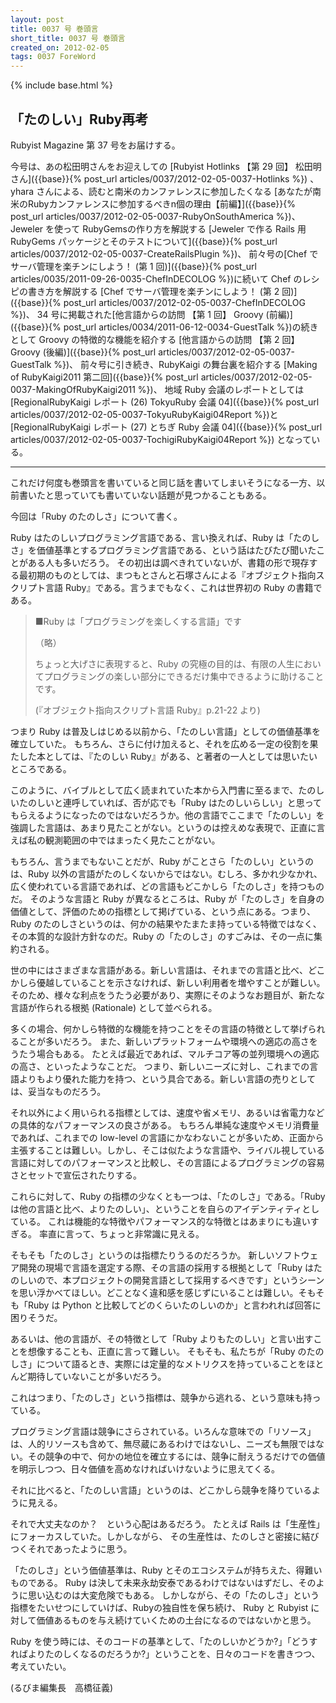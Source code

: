 ```yaml
---
layout: post
title: 0037 号 巻頭言
short_title: 0037 号 巻頭言
created_on: 2012-02-05
tags: 0037 ForeWord
---
```

{% include base.html %}


## 「たのしい」Ruby再考

Rubyist Magazine 第 37 号をお届けする。

今号は、あの松田明さんをお迎えしての
[Rubyist Hotlinks 【第 29 回】 松田明さん]({{base}}{% post_url articles/0037/2012-02-05-0037-Hotlinks %}) 、
yhara さんによる、読むと南米のカンファレンスに参加したくなる
[あなたが南米のRubyカンファレンスに参加するべきn個の理由【前編】]({{base}}{% post_url articles/0037/2012-02-05-0037-RubyOnSouthAmerica %})、
Jeweler を使って RubyGemsの作り方を解説する
[Jeweler で作る Rails 用 RubyGems パッケージとそのテストについて]({{base}}{% post_url articles/0037/2012-02-05-0037-CreateRailsPlugin %})、
前々号の[Chef でサーバ管理を楽チンにしよう！ (第 1 回)]({{base}}{% post_url articles/0035/2011-09-26-0035-ChefInDECOLOG %})に続いて Chef のレシピの書き方を解説する
[Chef でサーバ管理を楽チンにしよう！ (第 2 回)]({{base}}{% post_url articles/0037/2012-02-05-0037-ChefInDECOLOG %})、
34 号に掲載された[他言語からの訪問 【第 1 回】 Groovy (前編)]({{base}}{% post_url articles/0034/2011-06-12-0034-GuestTalk %})の続きとして Groovy の特徴的な機能を紹介する
[他言語からの訪問 【第 2 回】 Groovy (後編)]({{base}}{% post_url articles/0037/2012-02-05-0037-GuestTalk %})、
前々号に引き続き、RubyKaigi の舞台裏を紹介する
[Making of RubyKaigi2011 第二回]({{base}}{% post_url articles/0037/2012-02-05-0037-MakingOfRubyKaigi2011 %})、
地域 Ruby 会議のレポートとしては
[RegionalRubyKaigi レポート (26) TokyuRuby 会議 04]({{base}}{% post_url articles/0037/2012-02-05-0037-TokyuRubyKaigi04Report %})と[RegionalRubyKaigi レポート (27) とちぎ Ruby 会議 04]({{base}}{% post_url articles/0037/2012-02-05-0037-TochigiRubyKaigi04Report %})
となっている。

----

これだけ何度も巻頭言を書いていると同じ話を書いてしまいそうになる一方、以前書いたと思っていても書いていない話題が見つかることもある。

今回は「Ruby のたのしさ」について書く。

Ruby はたのしいプログラミング言語である、言い換えれば、Ruby は「たのしさ」を価値基準とするプログラミング言語である、という話はたびたび聞いたことがある人も多いだろう。
その初出は調べきれていないが、書籍の形で現存する最初期のものとしては、まつもとさんと石塚さんによる『オブジェクト指向スクリプト言語 Ruby』である。言うまでもなく、これは世界初の Ruby の書籍である。

> ■Ruby は「プログラミングを楽しくする言語」です
> 
> （略）
> 
> ちょっと大げさに表現すると、Ruby の究極の目的は、有限の人生においてプログラミングの楽しい部分にできるだけ集中できるように助けることです。
> 
> (『オブジェクト指向スクリプト言語 Ruby』p.21-22 より)


つまり Ruby は普及しはじめる以前から、「たのしい言語」としての価値基準を確立していた。
もちろん、さらに付け加えると、それを広める一定の役割を果たした本としては、『たのしい Ruby』がある、と著者の一人としては思いたいところである。

このように、バイブルとして広く読まれていた本から入門書に至るまで、たのしいたのしいと連呼していれば、否が応でも「Ruby はたのしいらしい」と思ってもらえるようになったのではないだろうか。他の言語でここまで「たのしい」を強調した言語は、あまり見たことがない。というのは控えめな表現で、正直に言えば私の観測範囲の中ではまったく見たことがない。

もちろん、言うまでもないことだが、Ruby がことさら「たのしい」というのは、Ruby 以外の言語がたのしくないからではない。むしろ、多かれ少なかれ、広く使われている言語であれば、どの言語もどこかしら「たのしさ」を持つものだ。
そのような言語と Ruby が異なるところは、Ruby が「たのしさ」を自身の価値として、評価のための指標として掲げている、という点にある。つまり、Ruby のたのしさというのは、何かの結果やたまたま持っている特徴ではなく、その本質的な設計方針なのだ。Ruby の「たのしさ」のすごみは、その一点に集約される。

世の中にはさまざまな言語がある。新しい言語は、それまでの言語と比べ、どこかしら優越していることを示さなければ、新しい利用者を増やすことが難しい。そのため、様々な利点をうたう必要があり、実際にそのようなお題目が、新たな言語が作られる根拠 (Rationale) として並べられる。

多くの場合、何かしら特徴的な機能を持つことをその言語の特徴として挙げられることが多いだろう。
また、新しいプラットフォームや環境への適応の高さをうたう場合もある。
たとえば最近であれば、マルチコア等の並列環境への適応の高さ、といったようなことだ。
つまり、新しいニーズに対し、これまでの言語よりもより優れた能力を持つ、という具合である。新しい言語の売りとしては、妥当なものだろう。

それ以外によく用いられる指標としては、速度や省メモリ、あるいは省電力などの具体的なパフォーマンスの良さがある。
もちろん単純な速度やメモリ消費量であれば、これまでの low-level の言語にかなわないことが多いため、正面から主張することは難しい。しかし、そこは似たような言語や、ライバル視している言語に対してのパフォーマンスと比較し、その言語によるプログラミングの容易さとセットで宣伝されたりする。

これらに対して、Ruby の指標の少なくとも一つは、「たのしさ」である。「Ruby は他の言語と比べ、よりたのしい」、ということを自らのアイデンティティとしている。
これは機能的な特徴やパフォーマンス的な特徴とはあまりにも違いすぎる。
率直に言って、ちょっと非常識に見える。

そもそも「たのしさ」というのは指標たりうるのだろうか。
新しいソフトウェア開発の現場で言語を選定する際、その言語の採用する根拠として「Ruby はたのしいので、本プロジェクトの開発言語として採用するべきです」というシーンを思い浮かべてほしい。どことなく違和感を感じずにいることは難しい。そもそも「Ruby は Python と比較してどのくらいたのしいのか」と言われれば回答に困りそうだ。

あるいは、他の言語が、その特徴として「Ruby よりもたのしい」と言い出すことを想像することも、正直に言って難しい。
そもそも、私たちが「Ruby のたのしさ」について語るとき、実際には定量的なメトリクスを持っていることをほとんど期待していないことが多いだろう。

これはつまり、「たのしさ」という指標は、競争から逃れる、という意味も持っている。

プログラミング言語は競争にさらされている。いろんな意味での「リソース」は、人的リソースも含めて、無尽蔵にあるわけではないし、ニーズも無限ではない。その競争の中で、何かの地位を確立するには、競争に耐えうるだけでの価値を明示しつつ、日々価値を高めなければいけないように思えてくる。

それに比べると、「たのしい言語」というのは、どこかしら競争を降りているように見える。

それで大丈夫なのか？　という心配はあるだろう。
たとえば Rails は「生産性」にフォーカスしていた。しかしながら、
その生産性は、たのしさと密接に結びつくそれであったように思う。

「たのしさ」という価値基準は、Ruby とそのエコシステムが持ちえた、得難いものである。
Ruby は決して未来永劫安泰であるわけではないはずだし、そのように思い込むのは大変危険でもある。
しかしながら、その「たのしさ」という指標をたいせつにしていけば、Rubyの独自性を保ち続け、
Ruby と Rubyist に対して価値あるものを与え続けていくための土台になるのではないかと思う。

Ruby を使う時には、そのコードの基準として、「たのしいかどうか?」「どうすればよりたのしくなるのだろうか?」ということを、日々のコードを書きつつ、考えていたい。

(るびま編集長　高橋征義)


